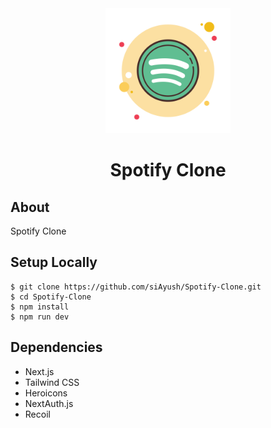 <div align="center">
    <img src="./public/spotify.svg" width="200" height="200"> 
    <h1>Spotify Clone</h1>
</div>

## About

Spotify Clone

## Setup Locally

```
$ git clone https://github.com/siAyush/Spotify-Clone.git
$ cd Spotify-Clone
$ npm install
$ npm run dev
```

## Dependencies

- Next.js
- Tailwind CSS
- Heroicons
- NextAuth.js
- Recoil
